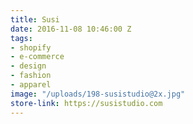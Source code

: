 ```yaml
---
title: Susi
date: 2016-11-08 10:46:00 Z
tags:
- shopify
- e-commerce
- design
- fashion
- apparel
image: "/uploads/198-susistudio@2x.jpg"
store-link: https://susistudio.com
---
```


